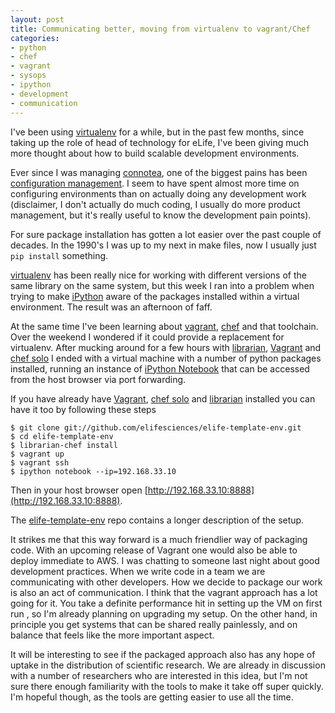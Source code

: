 ```yaml
---
layout: post
title: Communicating better, moving from virtualenv to vagrant/Chef
categories: 
- python
- chef
- vagrant
- sysops
- ipython
- development
- communication
---
```


I've been using [virtualenv][vev] for a while, but in the past few months, since taking up the role of head of technology for eLife, I've been giving much more thought about how to build scalable development environments. 

Ever since I was managing [connotea][con], one of the biggest pains has been [configuration management][conconfig]. I seem to have spent almost more time on configuring environments than on actually doing any development work (disclaimer, I don't actually do much coding, I usually do more product management, but it's really useful to know the development pain points). 

[con]: http://en.wikipedia.org/wiki/Connotea
[conconfig]: http://www.mulvany.net/files/README.osx.html 

For sure package installation has gotten a lot easier over the past couple of decades. In the 1990's I was up to my next in make files, now I usually just `pip install` something. 

[virtualenv][vev] has been really nice for working with different versions of the same library on the same system, but this week I ran into a problem when trying to make [iPython][ipy] aware of the packages installed within a virtual environment. The result was an afternoon of faff. 

At the same time I've been learning about [vagrant][vagrant], [chef][cs] and that toolchain. Over the weekend I wondered if it could provide a replacement for virtualenv. After mucking around for a few hours
with [librarian][lib], [Vagrant][vagrant] and [chef solo][cs] I ended with a virtual machine with a number of python packages installed, running an instance of [iPython Notebook][ipn] that can be accessed from the host browser via port forwarding. 

[ipy]: http://ipython.org/
[ipn]: http://ipython.org/ipython-doc/dev/interactive/htmlnotebook.html
[lib]: https://github.com/applicationsonline/librarian
[cs]: http://wiki.opscode.com/display/chef/Chef+Solo
[vagrant]: http://www.vagrantup.com/
[vev]: http://www.virtualenv.org/en/latest/

If you have already have [Vagrant][vagrant], [chef solo][cs] and [librarian][lib] installed you can have it too by following these steps

>
    $ git clone git://github.com/elifesciences/elife-template-env.git
    $ cd elife-template-env
    $ librarian-chef install
    $ vagrant up
    $ vagrant ssh
    $ ipython notebook --ip=192.168.33.10

Then in your host browser open [http://192.168.33.10:8888](http://192.168.33.10:8888). 

The [elife-template-env][ete] repo contains a longer description of the setup.

[ete]: https://github.com/elifesciences/elife-template-env

It strikes me that this way forward is a much friendlier way of packaging code. With an upcoming release of Vagrant one would also be able to deploy immediate to AWS. I was chatting to someone last night about good development practices. When we write code in a team we are communicating with other developers. How we decide to package our work is also an act of communication. I think that the vagrant approach has a lot going for it. You take a definite performance hit in setting up the VM on first run , so I'm already planning on upgrading my setup. On the other hand, in principle you get systems that can be shared really painlessly, and on balance that feels like the more important aspect. 

It will be interesting to see if the packaged approach also has any hope of uptake in the distribution of scientific research. We are already in discussion with a number of researchers who are interested in this idea, but I'm not sure there enough familiarity with the tools to make it take off super quickly. I'm hopeful though, as the tools are getting easier to use all the time.


